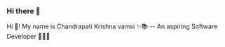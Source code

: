 ### Hi there 👋

   Hi 👋! My name is Chandrapati Krishna vamsi ✨📚
      -- An aspiring Software Developer 🚀🚀🚀

<!--
**krishnavamsi-22/krishnavamsi-22** is a ✨ _special_ ✨ repository because its `README.md` (this file) appears on your GitHub profile.

Here are some ideas to get you started:

- 🔭 I’m currently working on ...
- 🌱 I’m currently learning ...
- 👯 I’m looking to collaborate on ...
- 🤔 I’m looking for help with ...
- 💬 Ask me about ...
- 📫 How to reach me: ...
- 😄 Pronouns: ...
- ⚡ Fun fact: ...
-->
